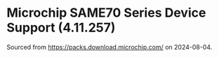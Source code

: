 # Microchip SAME70 Series Device Support (4.11.257)

Sourced from https://packs.download.microchip.com/ on 2024-08-04.
